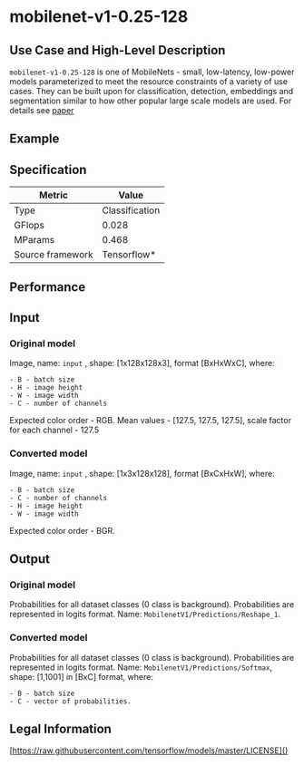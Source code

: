 # mobilenet-v1-0.25-128

## Use Case and High-Level Description

`mobilenet-v1-0.25-128` is one of MobileNets - small, low-latency, low-power models parameterized to meet the resource constraints of a variety of use cases. They can be built upon for classification, detection, embeddings and segmentation similar to how other popular large scale models are used. For details see [paper](https://arxiv.org/abs/1704.04861)

## Example

## Specification

| Metric                          | Value                                     |
|---------------------------------|-------------------------------------------|
| Type                            | Classification                            |
| GFlops                          | 0.028                                     |
| MParams                         | 0.468                                     |
| Source framework                | Tensorflow\*                              |

## Performance

## Input

### Original model

Image, name: `input` , shape: [1x128x128x3], format [BxHxWxC],
   where:

    - B - batch size
    - H - image height
    - W - image width
    - C - number of channels

   Expected color order - RGB.
   Mean values - [127.5, 127.5, 127.5], scale factor for each channel - 127.5

### Converted model

Image, name: `input` , shape: [1x3x128x128], format [BxCxHxW],
   where:

    - B - batch size
    - C - number of channels
    - H - image height
    - W - image width

   Expected color order - BGR.

## Output

### Original model

Probabilities for all dataset classes (0 class is background). Probabilities are represented in logits format. Name: `MobilenetV1/Predictions/Reshape_1`.

### Converted model

Probabilities for all dataset classes (0 class is background). Probabilities are represented in logits format. Name: `MobilenetV1/Predictions/Softmax`, shape: [1,1001] in [BxC] format,
    where:

    - B - batch size
    - C - vector of probabilities.

## Legal Information

[https://raw.githubusercontent.com/tensorflow/models/master/LICENSE]()